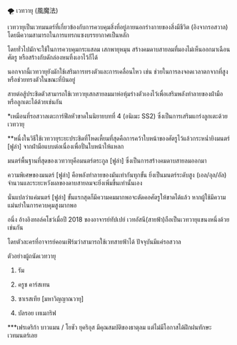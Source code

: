 ﻿🌪️ เวทวายุ (風魔法)

เวทวายุเป็นเวทมนตร์ที่เกี่ยวข้องกับการควบคุมสิ่งที่อยู่ภายนอกร่างกายของสิ่งมีชีวิต (อิงจากรอสวาล) โดยมีความสามารถในการแทรกแซงบรรยากาศเป็นหลัก

โดยทั่วไปมักจะใช้ในการควบคุมกระแสลม เสกพายุหมุน สร้างคมดาบสายลมที่มองไม่เห็นออกมาเฉือนศัตรู หรือสร้างกับดักล่องหนทิ้งเอาไว้ก็ได้

นอกจากนี้เวทวายุยังมักใช้เสริมการทรงตัวและการเคลื่อนไหว เช่น ช่วยในการลงจอดเวลาตกจากที่สูงหรือช่วยทรงตัวในขณะที่บินอยู่

สายต่อสู้ประชิดตัวสามารถใช้เวทวายุเสกสายลมมาห่อหุ้มร่างตัวเองไว้เพื่อเสริมพลังทำลายของฝ่ามือหรือลูกเตะได้ด้วยเช่นกัน

*เหมือนที่รอสวาลเตะการ์ฟีลหัวขาดในนิยายบทที่ 4 (อนิเมะ SS2) ซึ่งเป็นการเสริมแกร่งลูกเตะด้วยเวทวายุ

**หนึ่งในวิธีใช้เวทวายุระยะประชิดที่โหดเหี้ยมที่สุดคือการคว้าใบหน้าของศัตรูไว้แล้วกระหน่ำยิงมนตร์ [ฟูล่า] จากฝ่ามือแบบต่อเนื่องเพื่อปั่นใบหน้าให้แหลก

มนตร์พื้นฐานที่สุดของเวทวายุคือมนตร์ตระกูล [ฟูล่า] ซึ่งเป็นการสร้างคมดาบสายลมออกมา

ความพิเศษของมนตร์ [ฟูล่า] คือพลังทำลายของมันเท่ากันทุกขั้น ยิ่งเป็นมนตร์ระดับสูง (เอล/อุล/อัล) จำนวนและระยะหวังผลของดาบสายลมจะยิ่งเพิ่มขึ้นเท่านั้นเอง

นั่นแปลว่าแค่มนตร์ [ฟูล่า] ขั้นแรกสุดก็มีความคมมากพอจะตัดคอศัตรูให้ขาดได้แล้ว หากผู้ใช้มีความแม่นยำในการควบคุมสูงมากพอ

อนึ่ง อ้างอิงทอล์คโชว์เมื่อปี 2018 ของอาจารย์ทัปเปย์ เวทอัสนี(สายฟ้า)ถือเป็นเวทวายุแขนงหนึ่งด้วยเช่นกัน

โดยตัวละครที่อาจารย์คอนเฟิร์มว่าสามารถใช้เวทสายฟ้าได้ ปัจจุบันมีแค่รอสวาล

ตัวอย่างผู้ถนัดเวทวายุ

1. รัม

2. ครูช คาร์สเทน

3. ซาเรสเทีย [มหาวิญญาณวายุ]

4. บัลรอย เทเมกริฟ

***เฟรเดริก้า บาวแมน / โยชัว ยุคริอุส มีคุณสมบัติของธาตุลม แต่ไม่มีโอกาสได้ฝึกฝนทักษะเวทมนตร์เลย